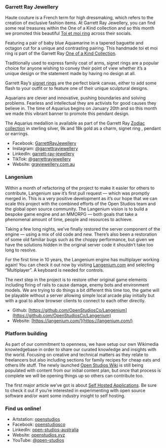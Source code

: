 ### Garrett Ray Jewellery

Haute couture is a French term for high dressmaking, which refers to the creation of exclusive fashion items. At Garrett Ray Jewellery, you can find some real treasures within the One of a Kind collection and so this month we promoted this beautiful [Toi et moi ring](https://grayjewellery.com.au/products/toi-et-moi-aquamarine-ring) across their socials.

Featuring a pair of baby blue Aquamarine in a tapered baguette and octagon cut for a unique and contrasting pairing. This handmade toi et moi ring is part of the Garrett Ray [One of a Kind Collection](https://grayjewellery.com.au/collections/one-of-a-kind).

Traditionally used to express family coat of arms, signet rings are a popular choice for anyone wishing to convey their point of view whether it’s a unique design or the statement made by having no design at all.

Garrett Ray’s [signet rings](https://grayjewellery.com.au/search?q=signet+ring&options%5Bprefix%5D=last) are the perfect blank canvas, either to add some flash to your outfit or to feature one of their unique sculptural designs.

Aquarians are clever and innovative, pushing boundaries and solving problems. Fearless and intellectual they are activists for good causes they believe in. The time of Aquarius begins on January 20th and so this month we made this vibrant banner to promote this pendant design.

The Aquarius medallion is available as part of the Garrett Ray [Zodiac collection](https://grayjewellery.com.au/collections/zodiac-collection?filter.v.price.gte=&filter.v.price.lte=&filter.p.tag=Aquarius&sort_by=title-ascending) in sterling silver, 9k and 18k gold as a charm, signet ring , pendant or earrings.

*   Facebook: [GarrettRayJewellery](https://www.facebook.com/GarrettRayJewellery)
*   Instagram: [@garrettrayjewellery](https://www.instagram.com/garrettrayjewellery/)
*   LinkedIn: [garrett-ray-jewellery](https://www.linkedin.com/company/garrett-ray-jewellery/)
*   TikTok: [@garrettrayjewellery](https://www.tiktok.com/@garrettrayjewellery)
*   Website: [grayjewellery.com.au](https://grayjewellery.com.au/)

### Langenium

Within a month of refactoring of the project to make it easier for others to contribute, Langenium saw it’s first pull request — which was promptly merged in. This is a very positive development as it’s our hope that we can scale this project with the combined efforts of the Open Studios team and the global open source community. The Langenium vision is to build a bespoke game engine and an MMORPG — both goals that take a phenomenal amount of time, people and resources to achieve.

Taking a few long nights, we’ve finally restored the server component of the engine — using a mix of old code and new. There’s also been a restoration of some old familiar bugs such as the choppy performance, but given we have the solutions hidden in the original server code it shouldn’t take too long to resolve.

For the first time in 10 years, the Langenium engine has multiplayer working again! You can check it out now by visiting [Langenium.com](http://Langenium.com) and selecting “Multiplayer”. A keyboard is needed for controls.

The next step in the project is to restore other original game elements including firing of rails to cause damage, enemy bots and environment models. We are trying to do things a bit different this time too, the game will be playable without a server allowing simple local arcade play initially but with a goal to allow browser clients to connect to each other directly.

*   Github: [https://github.com/OpenStudiosCo/Langenium](https://github.com/OpenStudiosCo/Langenium)
*   Website: [https://langenium.com/](https://langenium.com/)

### Platform building

As part of our commitment to openness, we have setup our own Wikimedia knowledgebase in order to share our curated knowledge and insights with the world. Focusing on creative and technical matters as they relate to freelancers but also including sections for family recipes for cheap eats and others life stuff. The newly launched [Open Studios Wiki](https://wiki.openstudios.xyz/Main_Page) is still being populated with content from our initial content plan, but once that process is complete we will be opening things up so others can contribute too.

The first major article we’ve got is about [Self Hosted Applications](https://wiki.openstudios.xyz/Self_Hosted_Applications). Be sure to check it out if you’re interested in experimenting with open source software and/or want some industry insight to self hosting.

### Find us online!

*   Artstation: [openstudios](https://www.artstation.com/openstudios)
*   Facebook: [openstudiosco](https://www.facebook.com/openstudiosco)
*   LinkedIn: [open-studios-australia](https://www.linkedin.com/company/open-studios-australia/)
*   Website: [openstudios.xyz](https://openstudios.xyz/)
*   YouTube: [@open-studios](https://www.youtube.com/@open-studios)
